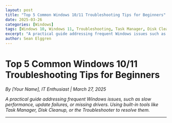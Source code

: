 ```yaml
---
layout: post
title: "Top 5 Common Windows 10/11 Troubleshooting Tips for Beginners"
date: 2025-03-26
categories: [Windows]
tags: [Windows 10, Windows 11, Troubleshooting, Task Manager, Disk Cleanup, Troubleshooter, IT Support]
excerpt: "A practical guide addressing frequent Windows issues such as slow performance and update failures."
author: Sean Elggren
---
```



# Top 5 Common Windows 10/11 Troubleshooting Tips for Beginners

*By [Your Name], IT Enthusiast | March 27, 2025*

*A practical guide addressing frequent Windows issues, such as slow performance, update failures, or missing drivers. Using built-in tools like Task Manager, Disk Cleanup, or the Troubleshooter to resolve them.*

---